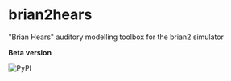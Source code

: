 brian2hears
===========

"Brian Hears" auditory modelling toolbox for the brian2 simulator

**Beta version**

![PyPI](https://img.shields.io/pypi/v/brian2hears.svg)
